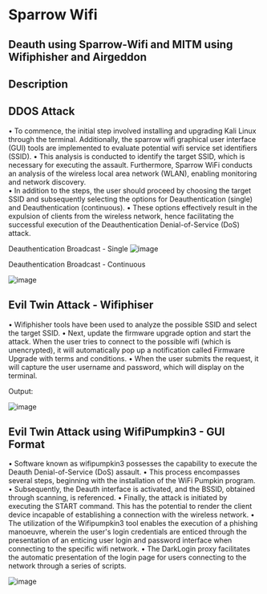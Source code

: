 # Sparrow Wifi 

## Deauth using Sparrow-Wifi and MITM using Wifiphisher and Airgeddon

## Description

## DDOS Attack

•	To commence, the initial step involved installing and upgrading Kali Linux through the terminal. Additionally, the sparrow wifi graphical user interface (GUI) tools are implemented to evaluate potential wifi service set identifiers (SSID). 
• This analysis is conducted to identify the target SSID, which is necessary for executing the assault. Furthermore, Sparrow WiFi conducts an analysis of the wireless local area network (WLAN), enabling monitoring and network discovery.  
• In addition to the steps, the user should proceed by choosing the target SSID and subsequently selecting the options for Deauthentication (single) and Deauthentication (continuous). 
• These options effectively result in the expulsion of clients from the wireless network, hence facilitating the successful execution of the Deauthentication Denial-of-Service (DoS) attack.

Deauthentication Broadcast - Single
![image](https://github.com/Ibarsjoel1234/Sparrow-Wifi/assets/35426719/417a2ea3-c78a-4535-8d04-a63404842b70)

Deauthentication Broadcast - Continuous

![image](https://github.com/Ibarsjoel1234/Sparrow-Wifi/assets/35426719/00af2060-1a26-4e77-870e-90b9554e38a7)

## Evil Twin Attack - Wifiphiser

• Wifiphisher tools have been used to analyze the possible SSID and select the target SSID. • Next, update the firmware upgrade option and start the attack. When the user tries to connect to the possible wifi (which is unencrypted), it will automatically pop up a notification called Firmware Upgrade with terms and conditions. 
• When the user submits the request, it will capture the user username and password, which will display on the terminal. 

Output:


![image](https://github.com/Ibarsjoel1234/Sparrow-Wifi/assets/35426719/cf91150b-5c59-4fbf-88fe-cebc65322f55)


## Evil Twin Attack using WifiPumpkin3 - GUI Format


• Software known as wifipumpkin3 possesses the capability to execute the Deauth Denial-of-Service (DoS) assault. 
• This process encompasses several steps, beginning with the installation of the WiFi Pumpkin program. 
• Subsequently, the Deauth interface is activated, and the BSSID, obtained through scanning, is referenced. 
• Finally, the attack is initiated by executing the START command. This has the potential to render the client device incapable of establishing a connection with the wireless network.
• The utilization of the Wifipumpkin3 tool enables the execution of a phishing manoeuvre, wherein the user's login credentials are enticed through the presentation of an enticing user login and password interface when connecting to the specific wifi network. 
• The DarkLogin proxy facilitates the automatic presentation of the login page for users connecting to the network through a series of scripts.

![image](https://github.com/Ibarsjoel1234/Sparrow-Wifi/assets/35426719/97f38e0c-6897-40e4-a4bb-6ccc4a577a72)




